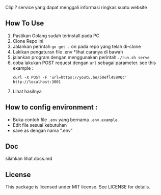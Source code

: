 Clip ?
service yang dapat menggali informasi ringkas suatu website

## How To Use ##
1. Pastikan Golang sudah terinstall pada PC
2. Clone Repo ini
3. Jalankan perintah `go get .` on pada repo yang telah di-clone
4. Lakikan pengaturan file .env *lihat caranya di bawah
5. jalankan program dengan menggunakan perintah `./run.sh serve`
6. coba lakukan POST request dengan `url` sebagai parameter. see this example :
   ```
   curl -X POST -F 'url=https://youtu.be/50efl4S8VQc' http://localhost:3001
   ```
7. Lihat hasilnya

## How to config environment : ##
- Buka contoh file `.env` yang bernama `.env.example`
- Edit file sesuai kebutuhan
- save as dengan nama ".env"

## Doc ##
silahkan lihat docs.md

## License ##

This package is licensed under MIT license. See LICENSE for details.
